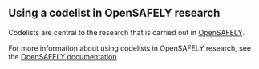 ##  Using a codelist in OpenSAFELY research

Codelists are central to the research that is carried out in
[OpenSAFELY](https://opensafely.org/).

For more information about using codelists in OpenSAFELY research, see the
[OpenSAFELY documentation](https://docs.opensafely.org/en/latest/codelist-intro/).
